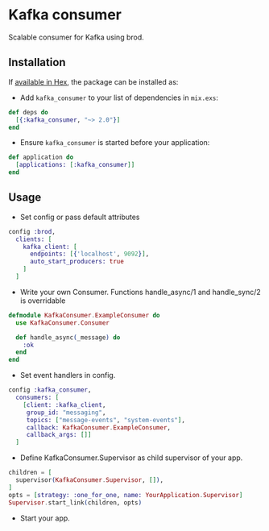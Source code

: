 # Kafka consumer

Scalable consumer for Kafka using brod.

## Installation

If [available in Hex](https://hex.pm/docs/publish), the package can be installed as:

* Add `kafka_consumer` to your list of dependencies in `mix.exs`:

```elixir
def deps do
  [{:kafka_consumer, "~> 2.0"}]
end
```

* Ensure `kafka_consumer` is started before your application:

```elixir
def application do
  [applications: [:kafka_consumer]]
end
```

## Usage

* Set config or pass default attributes

```elixir
config :brod,
  clients: [
    kafka_client: [
      endpoints: [{'localhost', 9092}],
      auto_start_producers: true
    ]
  ]
```

* Write your own Consumer. Functions handle_async/1 and handle_sync/2 is overridable

```elixir
defmodule KafkaConsumer.ExampleConsumer do
  use KafkaConsumer.Consumer

  def handle_async(_message) do
    :ok
  end
end
```

* Set event handlers in config.

```elixir
config :kafka_consumer,
  consumers: [
    [client: :kafka_client,
     group_id: "messaging",
     topics: ["message-events", "system-events"],
     callback: KafkaConsumer.ExampleConsumer,
     callback_args: []]
  ]

```

* Define KafkaConsumer.Supervisor as child supervisor of your app.

```elixir
children = [
  supervisor(KafkaConsumer.Supervisor, []),
]
opts = [strategy: :one_for_one, name: YourApplication.Supervisor]
Supervisor.start_link(children, opts)
```

* Start your app.
